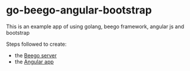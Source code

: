 # go-beego-angular-bootstrap
This is an example app of using golang, beego framework, angular js and bootstrap




Steps followed to create:
* the [Beego server](server/README.md)
* the [Angular app](webapp/README.md)